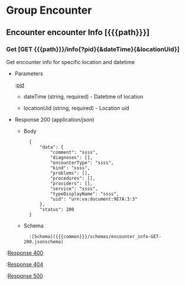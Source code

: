 # Group Encounter

## Encounter encounter Info [{{{path}}}]

### Get [GET {{{path}}}/info{?pid}{&dateTime}{&locationUid}]

Get encounter info for specific location and datetime

+ Parameters

    :[pid]({{{common}}}/parameters/pid.md)

    + dateTime (string, required) - Datetime of location

    + locationUid (string, required) - Location uid


+ Response 200 (application/json)

    + Body

            {
                "data": {
                    "comment": "ssss",
                    "diagnoses": [],
                    "encounterType": "ssss",
                    "kind": "ssss",
                    "problems": [],
                    "procedures": [],
                    "providers": [],
                    "service": "ssss",
                    "typeDisplayName": "ssss",
                    "uid": "urn:va:document:9E7A:3:3"
                },
                "status": 200
            }

    + Schema

            :[Schema]({{{common}}}/schemas/encounter_info-GET-200.jsonschema)

:[Response 400]({{{common}}}/responses/400.md)

:[Response 404]({{{common}}}/responses/404.md)

:[Response 500]({{{common}}}/responses/500.md)

